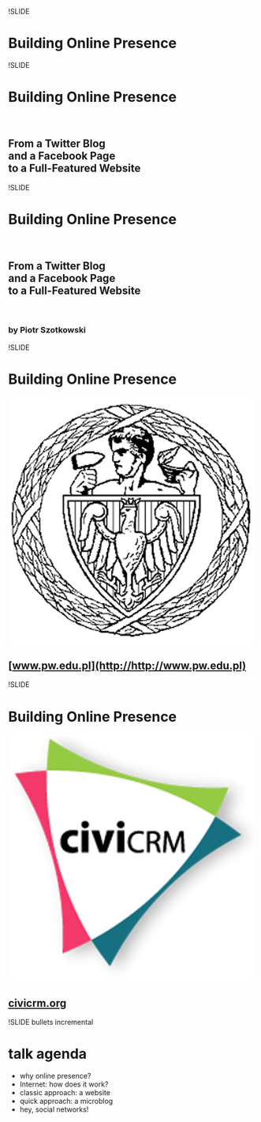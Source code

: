 !SLIDE

# Building Online Presence



!SLIDE

# Building Online Presence

<br />

## From a Twitter Blog<br />and a Facebook Page<br />to a Full-Featured Website



!SLIDE

# Building Online Presence

<br />

## From a Twitter Blog<br />and a Facebook Page<br />to a Full-Featured Website

<br />

### by Piotr Szotkowski



!SLIDE

# Building Online Presence

![WUT](wut.png)

## [www.pw.edu.pl](http://http://www.pw.edu.pl)



!SLIDE

# Building Online Presence

![CiviCRM](civicrm.png)

## [civicrm.org](http://civicrm.org)



!SLIDE bullets incremental

# talk agenda

* why online presence?
* Internet: how does it work?
* classic approach: a website
* quick approach: a microblog
* hey, social networks!
